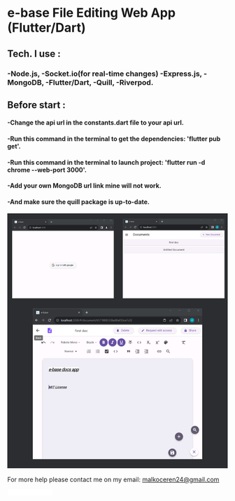 # e-base File Editing Web App (Flutter/Dart)
## Tech. I use :
### -Node.js, -Socket.io(for real-time changes) -Express.js, -MongoDB, -Flutter/Dart, -Quill, -Riverpod.
## Before start :
#### -Change the api url in the constants.dart file to your api url.

#### -Run this command in the terminal to get the dependencies: 'flutter pub get'.

#### -Run this command in the terminal to launch project: 'flutter run -d chrome --web-port 3000'.

#### -Add your own MongoDB url link mine will not work.

#### -And make sure the quill package is up-to-date.

![Login Page](assets/images/grup_7.png) 



For more help please contact me on my email: malkoceren24@gmail.com

![](assets/images/erenium.png)
 
